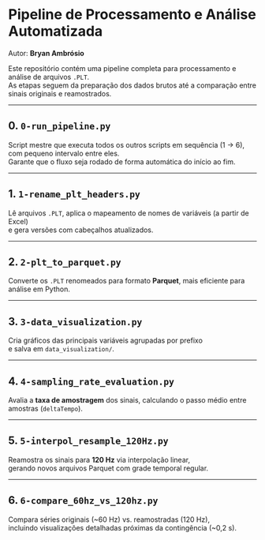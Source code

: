 # Pipeline de Processamento e Análise Automatizada
Autor: **Bryan Ambrósio**

Este repositório contém uma pipeline completa para processamento e análise de arquivos `.PLT`.  
As etapas seguem da preparação dos dados brutos até a comparação entre sinais originais e reamostrados.  

---

## 0. `0-run_pipeline.py`
Script mestre que executa todos os outros scripts em sequência (1 → 6), com pequeno intervalo entre eles.  
Garante que o fluxo seja rodado de forma automática do início ao fim.

---

## 1. `1-rename_plt_headers.py`
Lê arquivos `.PLT`, aplica o mapeamento de nomes de variáveis (a partir de Excel)  
e gera versões com cabeçalhos atualizados.

---

## 2. `2-plt_to_parquet.py`
Converte os `.PLT` renomeados para formato **Parquet**, mais eficiente para análise em Python.

---

## 3. `3-data_visualization.py`
Cria gráficos das principais variáveis agrupadas por prefixo  
e salva em `data_visualization/`.

---

## 4. `4-sampling_rate_evaluation.py`
Avalia a **taxa de amostragem** dos sinais, calculando o passo médio entre amostras (`deltaTempo`).

---

## 5. `5-interpol_resample_120Hz.py`
Reamostra os sinais para **120 Hz** via interpolação linear,  
gerando novos arquivos Parquet com grade temporal regular.

---

## 6. `6-compare_60hz_vs_120hz.py`
Compara séries originais (~60 Hz) vs. reamostradas (120 Hz),  
incluindo visualizações detalhadas próximas da contingência (~0,2 s).
